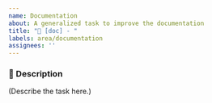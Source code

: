 ```yaml
---
name: Documentation
about: A generalized task to improve the documentation
title: "📝 [doc] - "
labels: area/documentation
assignees: ''
---
```


### 📝 Description

(Describe the task here.)
